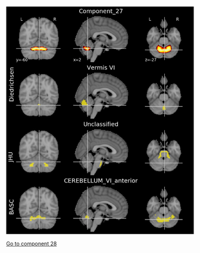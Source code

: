 ![27](preliminary/27.jpg "Component 27")

[Go to component 28](https://parietal-inria.github.io/MODL_atlas/128/28 "Component 28")
